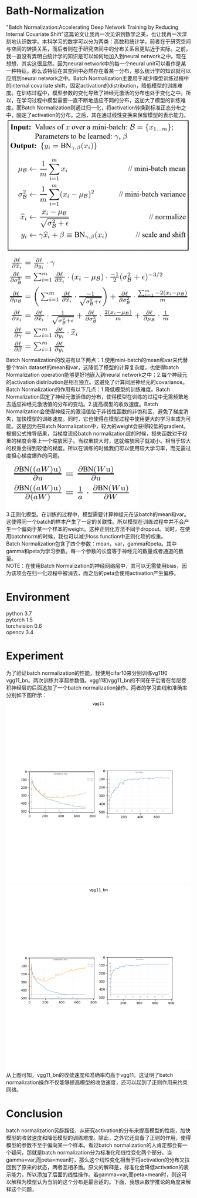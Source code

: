 # Bath-Normalization
"Batch Normalization:Accelerating Deep Network Training by Reducing Internal Covariate Shift"这篇论文让我再一次见识到数学之美，也让我再一次深刻地认识数学。本科学习的数学可以分为两类：高数和统计学。前者在于研究空间与空间的转换关系，而后者则在于研究空间中的分布关系且更贴近于实际。之前，我一直没有弄明白统计学的知识是可以如何地加入到neural network之中。现在想想，其实这很显然。因为neural network中的每一个neural unit可以看作是某一种特征。那么该特征在其空间中必然存在着某一分布，那么统计学的知识就可以应用到neural network之中。Batch Normalization主要用于减少模型训练过程中的internal covariate shift，固定activation的distribution，降低模型的训练难度。在训练过程中，模型参数的变化导致了神经元激活的分布也处于变化之中。所以，在学习过程中模型需要一直不断地适应不同的分布，这加大了模型的训练难度。而Batch Normalization则通过归一化，将activation转换到标准正态分布之中，固定了activation的分布。之后，其在通过线性变换来保留模型的表示能力。 
![image](image/formula_1.PNG)    
![image](image/formula_2.PNG)  
Batch Normalization的改进有以下两点：1.使用mini-batch的mean和var来代替整个train dataset的mean和var，这降低了模型的计算复杂度，也使得batch Normalization operation能够更好地嵌入到neural network之中；2.每个神经元的activation distribution是相互独立。这避免了计算同层神经元的covariance。
Batch Normalization的作用有以下几点：1.降低模型的训练难度。Batch Normalization固定了神经元激活值的分布，使得模型在训练的过程中无需频繁地去适应神经元激活值的分布的变动。2.提高模型的收敛速度。Batch Normalization会使得神经元的激活值位于非线性函数的非饱和区，避免了梯度消失，加快模型的训练速度。同时，它也使得在模型过程中使用更大的学习率成为可能。这是因为在Batch Normalization中，较大的weight会获得较低的gradient。根据公式推导结果，当梯度流经batch normalization层的时候，损失函数对于权重的梯度会乘上一个缩放因子。当权重较大时，这就缩放因子就减小。相当于较大的权重会得到较低的梯度。所以在训练的时候我们可以使用较大学习率，而无需过度担心梯度爆炸的问题。  
![image](image/formula_3.PNG)  
3.正则化模型。在训练的过程中，模型需要计算神经元在该batch的mean和var。这使得同一个batch的样本产生了一定的关联性。所以模型在训练过程中并不会产生一个偏向于某一个样本的weight。这种正则化方法不同于dropout。同时，在使用batchnorm的时候，我也可以减少loss function中正则化项的权重。  
Batch Normalization包含了四个参数：mean，var，gamma和peta。其中gamma和peta为学习参数。每一个参数的长度等于神经元的数量或者通道的数量。  
NOTE：在使用Batch Normalization的神经网络层中，其可以无需使用bias，因为该项会在归一化过程中被消去，而之后的peta会使用activation产生偏移。
# Environment
python 3.7    
pytorch 1.5    
torchvision 0.6    
opencv 3.4 
# Experiment
为了验证batch normalization的性能，我使用cifar10来分别训练vg11和vgg11_bn。两次训练共享超参数值。vgg11和vgg11_bn的不同在于后者在每层卷积神经层的后面追加了一个batch normalization操作。两者的学习曲线和准确率分别如下图所示：  
![image](image/vgg11.jpg)  
![image](image/vgg11_bn.PNG)  
从上图可知，vgg11_bn的收敛速度和准确率均高于vgg11。这证明了batch normalization操作不仅能够提高模型的收敛速度，还可以起到了正则作用来约束网络。  
# Conclusion  
batch normalization另辟蹊径，从研究activation的分布来提高模型的性能，加快模型的收敛速度和降低模型的训练难度。除此，之外它还具备了正则的作用，使得模型的参数不至于偏向某一个样本。看过batch normalization的人肯定都会有一个疑问，那就是batch normalization分为标准化和线性变化两个部分。当gamma=var,而peta=mean时，那么这个线性变化相当于将activation的分布又拉回到了原来的状态，两者互相矛盾。原文的解释是，标准化会降低activation的表示能力，所以添加了后面的线性操作。若gamma=var,而peta=mean时，则这可以解释为模型认为当前的这个分布是最合适的。下面，我想从数学推论的角度来解释这个问题，
